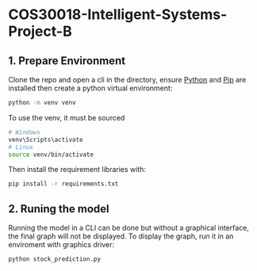 # COS30018-Intelligent-Systems-Project-B

## 1. Prepare Environment
Clone the repo and open a cli in the directory, ensure [Python](https://pip.pypa.io/en/stable/installation/) and [Pip](https://pip.pypa.io/en/stable/installation/) are installed then create a python virtual environment:
```bash
python -m venv venv
```
To use the venv, it must be sourced
```bash
# Windows
venv\Scripts\activate
# Linux
source venv/bin/activate
```
Then install the requirement libraries with:
```bash
pip install -r requirements.txt
```

## 2. Runing the model
Running the model in a CLI can be done but without a graphical interface, the final graph will not be displayed. To display the graph, run it in an enviroment with graphics driver:
```
python stock_prediction.py
```
